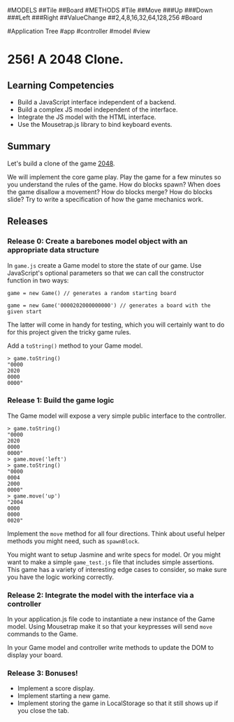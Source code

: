 #MODELS
  ##Tile
  ##Board
#METHODS
  #Tile
    ##Move
      ###Up
      ###Down
      ###Left
      ###Right
    ##ValueChange
      ##2,4,8,16,32,64,128,256
  #Board

#Application Tree
  #app
    #controller
    #model
    #view



# 256! A 2048 Clone.

## Learning Competencies

* Build a JavaScript interface independent of a backend.
* Build a complex JS model independent of the interface.
* Integrate the JS model with the HTML interface.
* Use the Mousetrap.js library to bind keyboard events.

## Summary

Let's build a clone of the game [2048](http://gabrielecirulli.github.io/2048/).

We will implement the core game play. Play the game for a few minutes so you understand the rules of the game. How do blocks spawn? When does the game disallow a movement? How do blocks merge? How do blocks slide? Try to write a specification of how the game mechanics work.

## Releases

### Release 0: Create a barebones model object with an appropriate data structure

In `game.js` create a Game model to store the state of our game. Use JavaScript's optional parameters so that we can call the constructor function in two ways:

`game = new Game() // generates a random starting board`

`game = new Game('0000202000000000') // generates a board with the given start`

The latter will come in handy for testing, which you will certainly want to do for this project given the tricky game rules.

Add a `toString()` method to your Game model.

```
> game.toString()
"0000
2020
0000
0000"
```

### Release 1: Build the game logic

The Game model will expose a very simple public interface to the controller.

```
> game.toString()
"0000
2020
0000
0000"
> game.move('left')
> game.toString()
"0000
0004
2000
0000"
> game.move('up')
"2004
0000
0000
0020"
```

Implement the `move` method for all four directions. Think about useful helper methods you might need, such as `spawnBlock`.

You might want to setup Jasmine and write specs for model. Or you might want to make a simple `game_test.js` file that includes simple assertions. This game has a variety of interesting edge cases to consider, so make sure you have the logic working correctly.

### Release 2: Integrate the model with the interface via a controller

In your application.js file code to instantiate a new instance of the Game model. Using Mousetrap make it so that your keypresses will send `move` commands to the Game.

In your Game model and controller write methods to update the DOM to display your board.

### Release 3: Bonuses!

* Implement a score display.
* Implement starting a new game.
* Implement storing the game in LocalStorage so that it still shows up if you close the tab.
